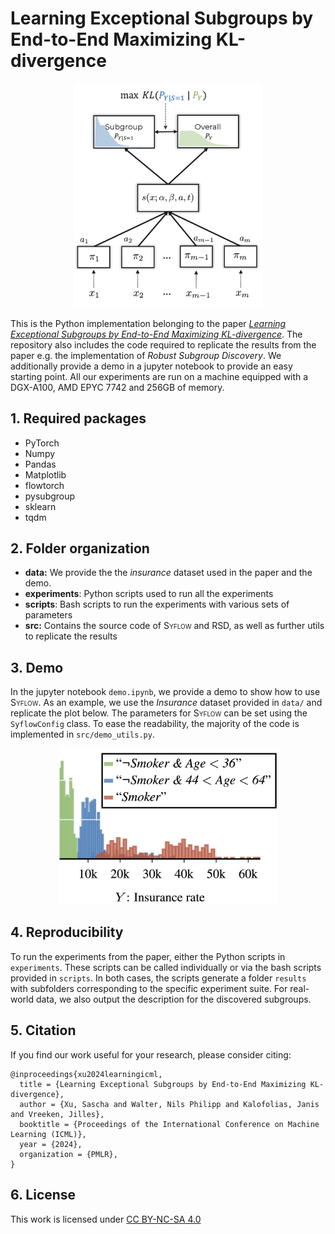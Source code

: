 # Learning Exceptional Subgroups by End-to-End Maximizing KL-divergence

<p align=center >
<img src="imgs/arch.png" alt="drawing" width="300" />
</p>

This is the Python implementation belonging to the paper [*Learning Exceptional Subgroups by End-to-End Maximizing KL-divergence*](https://arxiv.org/abs/2402.12930). The repository also includes the code required to 
replicate the results from the paper e.g. the implementation of *Robust Subgroup Discovery*.
We additionally provide a demo in a jupyter notebook to provide an easy starting point.
All our experiments are run on a machine equipped with a DGX-A100, AMD EPYC 7742 and 256GB of memory.


## 1. Required packages
- PyTorch
- Numpy
- Pandas
- Matplotlib
- flowtorch
- pysubgroup
- sklearn
- tqdm

## 2. Folder organization
- **data:** We provide the the *insurance* dataset used in the paper and the demo.
- **experiments**: Python scripts used to run all the experiments
- **scripts**: Bash scripts to run the experiments with various sets of parameters
- **src:** Contains the source code of <span style="font-variant:small-caps;">Syflow</span> and RSD, as well as further utils to replicate the results


## 3. Demo
In the jupyter notebook `demo.ipynb`, we provide a demo to show how to use 
<span style="font-variant:small-caps;">Syflow</span>. As an example, we use the *Insurance*
dataset provided in `data/` and replicate the plot below. The parameters for 
<span style="font-variant:small-caps;">Syflow</span> can be set using the `SyflowConfig` class.
To ease the readability, the majority of the code is implemented in `src/demo_utils.py`.


<p align=center >
<img src="imgs/insurance.png" alt="drawing" width="350" />
</p>

## 4. Reproducibility
To run the experiments from the paper, either the Python scripts in `experiments`. These 
scripts can be called individually or via the bash scripts provided in `scripts`.
In both cases, the scripts generate a folder `results` with subfolders corresponding
to the specific experiment suite. For real-world data, we also output the description for
the discovered subgroups.

## 5. Citation
If you find our work useful for your research, please consider citing:


```
@inproceedings{xu2024learningicml,
  title = {Learning Exceptional Subgroups by End-to-End Maximizing KL-divergence},
  author = {Xu, Sascha and Walter, Nils Philipp and Kalofolias, Janis and Vreeken, Jilles},
  booktitle = {Proceedings of the International Conference on Machine Learning (ICML)},
  year = {2024},
  organization = {PMLR},
}
```

## 6. License
 <p xmlns:cc="http://creativecommons.org/ns#" >This work is licensed under <a href="https://creativecommons.org/licenses/by-nc-sa/4.0/?ref=chooser-v1" target="_blank" rel="license noopener noreferrer" style="display:inline-block;">CC BY-NC-SA 4.0<img style="height:22px!important;margin-left:3px;vertical-align:text-bottom;" src="https://mirrors.creativecommons.org/presskit/icons/cc.svg?ref=chooser-v1" alt=""><img style="height:22px!important;margin-left:3px;vertical-align:text-bottom;" src="https://mirrors.creativecommons.org/presskit/icons/by.svg?ref=chooser-v1" alt=""><img style="height:22px!important;margin-left:3px;vertical-align:text-bottom;" src="https://mirrors.creativecommons.org/presskit/icons/nc.svg?ref=chooser-v1" alt=""><img style="height:22px!important;margin-left:3px;vertical-align:text-bottom;" src="https://mirrors.creativecommons.org/presskit/icons/sa.svg?ref=chooser-v1" alt=""></a></p> 


